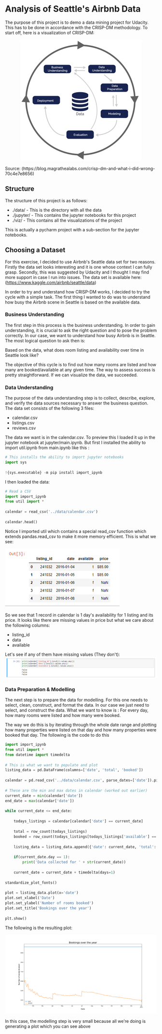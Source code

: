 # Analysis of Seattle's Airbnb Data
The purpose of this project is to demo a data mining project for Udacity. This has to be done in accordance with the 
CRISP-DM methodology. To start off, here is a visualization of CRISP-DM:

<p align="center">
  <img src="/viz/CRISP-DM.png" width="400" height="400">
</p>
Source: (https://blog.magrathealabs.com/crisp-dm-and-what-i-did-wrong-70c4e7e8656)

## Structure
The structure of this project is as follows:
* ./data/ - This is the directory with all the data
* ./jupyter/ - This contains the jupyter notebooks for this project
* ./viz/ - This contains all the visualizations of the project

This is actually a pycharm project with a sub-section for the jupyter notebooks.

## Choosing a Dataset
For this exercise, I decided to use Airbnb's Seattle data set for two reasons. Firstly the data set looks interesting
and it is one whose context I can fully grasp. Secondly, this was suggested by Udacity and I thought I may find 
more support in case I run into issues. The data set is available here: (https://www.kaggle.com/airbnb/seattle/data)

In order to try and understand how CRISP-DM works, I decided to try the cycle with a simple task. The first thing I
wanted to do was to understand how busy the Airbnb scene in Seattle is based on the available data.

### Business Understanding
The first step in this process is the business understanding. In order to gain understanding, it is crucial
to ask the right question and to pose the problem correctly. In our case, we want to understand how busy Airbnb
is in Seattle. The most logical question to ask then is:

Based on the data, what does room listing and availability over time in Seattle look like?

The objective of this cycle is to find out how many rooms are listed and how many are booked/available at any given time.
The way to assess success is pretty straightforward. If we can visualize the data, we succeeded.

### Data Understanding
The purpose of the data understanding step is to collect, describe, explore, and verify the data sources necessary
to answer the business question. The data set consists of the following 3 files:
* calendar.csv
* listings.csv
* reviews.csv

The data we want is in the calendar.csv. To preview this I loaded it up in the jupyter notebook at 
jupyter/main.ipynb. But first I installed the ability to import util.ipynb from main.ipynb like this :
 ```python
 # This installs the ability to import jupyter notebooks
import sys

!{sys.executable} -m pip install import_ipynb
 ```
 
 I then loaded the data:
 ```python
 # Read a CSV
import import_ipynb
from util import *

calendar = read_csv('../data/calendar.csv')

calendar.head()
 ```
Notice I imported util which contains a special read_csv function which extends pandas.read_csv to make it more
memory efficient. This is what we see:

![](./viz/jupyter/calendar.png)

So we see that 1 record in calendar is 1 day's availability for 1 listing and its price. It looks like there are 
missing values in price but what we care about the following columns:
* listing_id
* data
* available

Let's see if any of them have missing values (They don't):
![](./viz/jupyter/calendar_null_check.PNG)

### Data Preparation & Modelling
The next step is to prepare the data for modelling. For this one needs to  select, clean, construct, and format
the data. In our case we just need to select, and construct the data. What we want to know is : 
For every day, how many rooms were listed and how many were booked.

The way we do this is by iterating through the whole date range and plotting how many properties were listed
on that day and how many properties were booked that day. The following is the code to do this

```python
import import_ipynb
from util import *
from datetime import timedelta

# This is what we want to populate and plot
listing_data = pd.DataFrame(columns=['date', 'total', 'booked'])

calendar = pd.read_csv('../data/calendar.csv', parse_dates=['date']).pipe(reduce_mem_usage)

# These are the min and max dates in calendar (worked out earlier)
current_date = min(calendar['date'])
end_date = max(calendar['date'])

while current_date <= end_date:

    todays_listings = calendar[calendar['date'] == current_date]

    total = row_count(todays_listings)
    booked = row_count(todays_listings[todays_listings['available'] == 'f'])

    listing_data = listing_data.append({'date': current_date, 'total': total, 'booked': booked}, ignore_index = True)

    if(current_date.day == 1):
        print('Data collected for ' + str(current_date))

    current_date = current_date + timedelta(days=1)

standardize_plot_fonts()

plot = listing_data.plot(x='date')
plot.set_xlabel('Date')
plot.set_ylabel('Number of rooms booked')
plot.set_title('Bookings over the year')

plt.show()
```
The following is the resulting plot:

![](viz/BookingsOverYear.png)

In this case, the modelling step is very small because all we're doing is generating a plot which you can see above



<!--
## Calendar Data
The first thing that strikes me is that there is a lot of missing data in the price column so I decided
to see how much data was missing. To visualize this, I plotted how populated the price data is for each
listing id. The following histogram is what I got:

![Airbnb](./viz/PriceDataAvailabilityHistogram.png)

The x-axis is 50 buckets of price data availability percentages and the y-axis is the number
of listings in that bucket. (eg. The last bucket is 98-100% and the y-value is >1000) This means
that more than a 1000 listings have price data available for 98-100% of the days for which they were listed.
-->